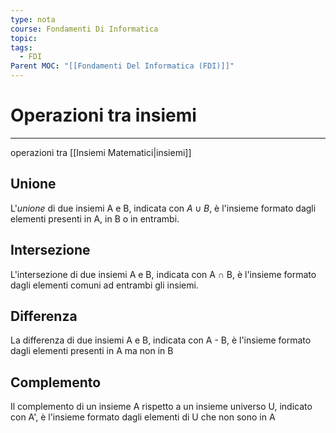 ```yaml
---
type: nota
course: Fondamenti Di Informatica
topic: 
tags:
  - FDI
Parent MOC: "[[Fondamenti Del Informatica (FDI)]]"
---
```


# Operazioni tra insiemi
---
operazioni tra [[Insiemi Matematici|insiemi]]
## Unione
L'_unione_ di due insiemi A e B, indicata con $A \cup B$, è l'insieme formato dagli elementi presenti in A, in B o in entrambi.

## Intersezione

L'intersezione di due insiemi A e B, indicata con A ∩ B, è l'insieme formato dagli elementi comuni ad entrambi gli insiemi.

## Differenza

La differenza di due insiemi A e B, indicata con A - B, è l'insieme formato dagli elementi presenti in A ma non in B


## Complemento

Il complemento di un insieme A rispetto a un insieme universo U, indicato con A', è l'insieme formato dagli elementi di U che non sono in A